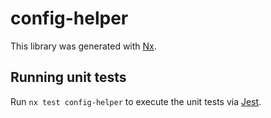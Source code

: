 # config-helper

This library was generated with [Nx](https://nx.dev).

## Running unit tests

Run `nx test config-helper` to execute the unit tests via [Jest](https://jestjs.io).
